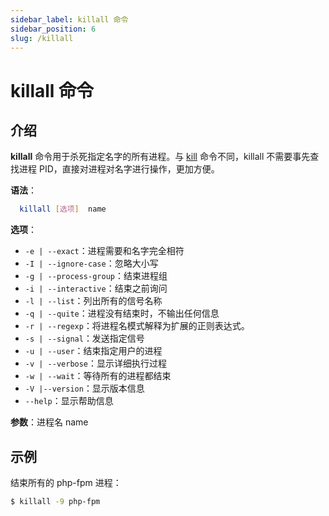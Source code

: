 ```yaml
---
sidebar_label: killall 命令
sidebar_position: 6
slug: /killall
---
```


# killall 命令



## 介绍

**killall** 命令用于杀死指定名字的所有进程。与 [kill](/linux-command/kill) 命令不同，killall 不需要事先查找进程 PID，直接对进程对名字进行操作，更加方便。

**语法**：

```bash
  killall [选项]  name
```

**选项**：

- `-e | --exact`：进程需要和名字完全相符
- `-I | --ignore-case`：忽略大小写
- `-g | --process-group`：结束进程组
- `-i | --interactive`：结束之前询问
- `-l | --list`：列出所有的信号名称
- `-q | --quite`：进程没有结束时，不输出任何信息
- `-r | --regexp`：将进程名模式解释为扩展的正则表达式。
- `-s | --signal`：发送指定信号
- `-u | --user`：结束指定用户的进程
- `-v | --verbose`：显示详细执行过程
- `-w | --wait`：等待所有的进程都结束
- `-V |--version`：显示版本信息
- `--help`：显示帮助信息

**参数**：进程名 name



## 示例

结束所有的 php-fpm 进程：

```bash
$ killall -9 php-fpm
```

